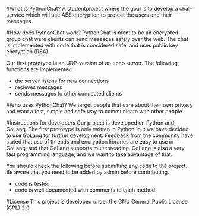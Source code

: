 
#What is PythonChat?
A studentproject where the goal is to develop a chat-service which will use AES encryption to protect the users and their messages. 


#How does PythonChat work?
PythonChat is ment to be an encrypted group chat were clients can send messages safely over the web. The chat is implemented with code that is considered safe, and uses public key encryption (RSA). 

Our first prototype is an UDP-version of an echo server. The following functions are implemented: 

* the server listens for new connections
* recieves messages
* sends messages to other connected clients 


#Who uses PythonChat?
We target people that care about their own privacy and want a fast, simple and safe way to communicate with other people. 


#Instructions for developers
Our project is developed on Python and GoLang. The first prototype is only written in Python, but we have decided to use GoLang for further development. Feedback from the community have stated that use of threads and encryption libraries are easy to use in GoLang, and that GoLang supports multithreading. GoLang is also a very fast programming language, and we want to take advantage of that. 

You should check the following before submitting any code to the project. Be aware that you need to be added by admin before contributing. 

* code is tested 
* code is well documented with comments to each method


#License
This project is developed under the GNU General Public License (GPL) 2.0. 

